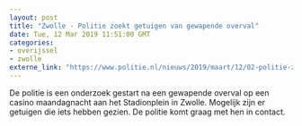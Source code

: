 ```yaml
---
layout: post
title: "Zwolle - Politie zoekt getuigen van gewapende overval"
date: Tue, 12 Mar 2019 11:51:00 GMT
categories: 
- overijssel 
- zwolle 
externe_link: "https://www.politie.nl/nieuws/2019/maart/12/02-politie-zoekt-getuigen-van-gewapende-overval.html"
---
```


De politie is een onderzoek gestart na een gewapende overval op een casino maandagnacht aan het Stadionplein in Zwolle. Mogelijk zijn er getuigen die iets hebben gezien. De politie komt graag met hen in contact.
